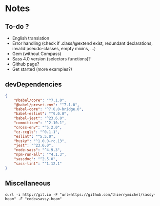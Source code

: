 # Notes

## To-do ?

- English translation
- Error handling (check if .class/@extend exist, redundant declarations, invalid pseudo-classes, empty mixins, …)
- Gem (without Compass)
- Sass 4.0 version (selectors functions)?
- Github page?
- Get started (more examples?)

## devDependencies

```json
{
    "@babel/core": "^7.1.0",
    "@babel/preset-env": "^7.1.0",
    "babel-core": "^7.0.0-bridge.0",
    "babel-eslint": "^9.0.0",
    "babel-jest": "^23.6.0",
    "commitizen": "^2.10.1",
    "cross-env": "^5.2.0",
    "cz-ccgls": "^0.1.1",
    "eslint": "^5.5.0",
    "husky": "^1.0.0-rc.13",
    "jest": "^23.6.0",
    "node-sass": "^4.9.3",
    "npm-run-all": "^4.1.3",
    "sassdoc": "^2.5.0",
    "sass-lint": "^1.12.1"
}
```

## Miscellaneous

`curl -i http://git.io -F "url=https://github.com/thierrymichel/sassy-beam" -F "code=sassy-beam"`
